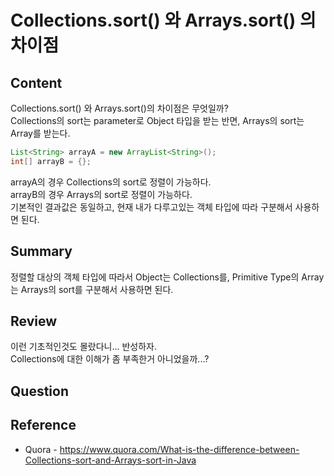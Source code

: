 # Collections.sort() 와 Arrays.sort() 의 차이점

## Content
Collections.sort() 와 Arrays.sort()의 차이점은 무엇일까?<br>
Collections의 sort는 parameter로 Object 타입을 받는 반면, Arrays의 sort는 Array를 받는다.<br>
``` Java
List<String> arrayA = new ArrayList<String>();
int[] arrayB = {}; 
``` 
arrayA의 경우 Collections의 sort로 정렬이 가능하다.<br>
arrayB의 경우 Arrays의 sort로 정렬이 가능하다.<br>
기본적인 결과값은 동일하고, 현재 내가 다루고있는 객체 타입에 따라 구분해서 사용하면 된다.


## Summary
정렬할 대상의 객체 타입에 따라서 Object는 Collections를, Primitive Type의 Array는 Arrays의 sort를 구분해서 사용하면 된다.

## Review
이런 기초적인것도 몰랐다니... 반성하자.<br>
Collections에 대한 이해가 좀 부족한거 아니었을까...?

## Question

## Reference
* Quora - https://www.quora.com/What-is-the-difference-between-Collections-sort-and-Arrays-sort-in-Java
